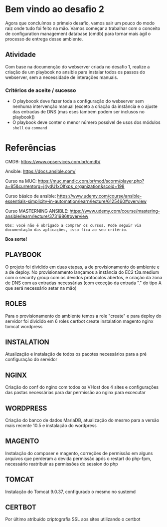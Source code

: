 # Bem vindo ao desafio 2 

Agora que concluímos o primeio desafio, vamos sair um pouco do modo raiz onde tudo foi feito na mão. Vamos começar a trabalhar com o conceito de configuration management database (cmdb) para tornar mais ágil o processo de entrega desse ambiente.

## Atividade
Com base na documenção do webserver criada no desafio 1, realize a criação de um playbook no ansible para instalar todos os passos do webserver, sem a necessidade de interações manuais.

### Critérios de aceite / sucesso
* O playboook deve fazer toda a configuração do webserver sem nenhuma intervenção manual (exceto a criação da instância e o ajuste das entradas de DNS [mas eses tambem podem ser inclusos no playbook])
* O playbook deve conter o menor número possivel de usos dos módulos `shell` ou `command`

# Referências
CMDB: https://www.opservices.com.br/cmdb/

Ansible: https://docs.ansible.com/

Curso na MUC: https://muc.mandic.com.br/mod/scorm/player.php?a=85&currentorg=j4ydU1xOlfxps_organization&scoid=198

Curso básico de ansible: https://www.udemy.com/course/ansible-essentials-simplicity-in-automation/learn/lecture/6125460#overview

Curso MASTERNING ANSIBLE: https://www.udemy.com/course/mastering-ansible/learn/lecture/3731986#overview

```
Obs: você não é obrigado a comprar os cursos. Pode seguir via documentação das aplicações, isso fica ao seu critério.
```


**Boa sorte!**

## PLAYBOOK

O projeto foi dividido em duas etapas, a de provisionamento do ambiente e a de deploy.
No provisionamento lançamos a instância do EC2 t3a.medium com o security group com os devidos protocolos abertos, e criação da zona de DNS com as entradas necessárias (com exceção da entrada "." do tipo A que será necessário setar na mão)


## ROLES

Para o provisionamento do ambiente temos a role "create" e para deploy do servidor foi dividido em 6 roles
certbot  create  instalation  magento  nginx  tomcat  wordpress


## INSTALATION
Atualização e instalação de todos os pacotes necessários para a pré configuração do servidor


## NGINX
Criação do conf do nginx com todos os VHost dos 4 sites e configurações das pastas necessárias para dar permissão ao nginx para excecutar


## WORDPRESS
Criação do banco de dados MariaDB, atualização do mesmo para a versão mais recente 10.5 e instalação do wordpress


## MAGENTO
Instalação do composer e magento, correções de permissão em alguns arquivos que perderam a devida permissão após o restart do php-fpm, necessário reatribuir as permissões do session do php


## TOMCAT
Instalação do Tomcat 9.0.37, configurado o mesmo no sustemd


## CERTBOT
Por último atribuído criptografia SSL aos sites utilizando o certbot

